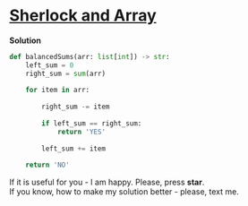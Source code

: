 # [Sherlock and Array](https://www.hackerrank.com/challenges/sherlock-and-array)

**Solution**
<br>
```python
def balancedSums(arr: list[int]) -> str:
    left_sum = 0
    right_sum = sum(arr)
    
    for item in arr:
        
        right_sum -= item
        
        if left_sum == right_sum:
            return 'YES'
        
        left_sum += item
    
    return 'NO'
```

If it is useful for you - I am happy. Please, press **star**.
<br>
If you know, how to make my solution better - please, text me.
